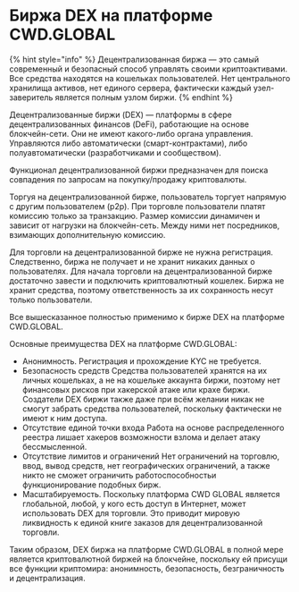 # Биржа DEX на платформе CWD.GLOBAL

{% hint style="info" %}
Децентрализованная биржа — это самый современный и безопасный способ управлять своими криптоактивами. Все средства находятся на кошельках пользователей. Нет центрального хранилища активов, нет единого сервера, фактически каждый узел-заверитель является полным узлом биржи.
{% endhint %}

Децентрализованные биржи (DEX) — платформы в сфере децентрализованных финансов (DeFi), работающие на основе блокчейн-сети. Они не имеют какого-либо органа управления. Управляются либо автоматически (смарт-контрактами), либо полуавтоматически (разработчиками и сообществом).

Функционал децентрализованной биржи предназначен для поиска совпадения по запросам на покупку/продажу криптовалюты.

Торгуя на децентрализованной бирже, пользователь торгует напрямую с другим пользователем (p2p). При торговле пользователи платят комиссию только за транзакцию. Размер комиссии динамичен и зависит от нагрузки на блокчейн-сеть. Между ними нет посредников, взимающих дополнительную комиссию.

Для торговли на децентрализованной бирже не нужна регистрация. Следственно, биржа не получает и не хранит никаких данных о пользователях. Для начала торговли на децентрализованной бирже достаточно завести и подключить криптовалютный кошелек. Биржа не хранит средства, поэтому ответственность за их сохранность несут только пользователи.

Все вышесказанное полностью применимо к бирже DEX на платформе CWD.GLOBAL.

Основные преимущества DEX на платформе CWD.GLOBAL:

* Анонимность. Регистрация и прохождение KYC не требуется.
* Безопасность средств Средства пользователей хранятся на их личных кошельках, а не на кошельке аккаунта биржи, поэтому нет финансовых рисков при хакерской атаке или крахе биржи. Создатели DEX биржи также даже при всём желании никак не смогут забрать средства пользователей, поскольку фактически не имеют к ним доступа.
* Отсутствие единой точки входа Работа на основе распределенного реестра лишает хакеров возможности взлома и делает атаку бессмысленной.
* Отсутствие лимитов и ограничений Нет ограничений на торговлю, ввод, вывод средств, нет географических ограничений, а также никто не сможет ограничить работоспособностьи функционирование подобных бирж.
* Масштабируемость. Поскольку платформа CWD GLOBAL является глобальной, любой, у кого есть доступ в Интернет, может использовать DEX для торговли. Это приводит мировую ликвидность к единой книге заказов для децентрализованной торговли.

Таким образом, DEX биржа на платформе CWD.GLOBAL в полной мере является криптовалютной биржей на блокчейне, поскольку ей присущи все функции криптомира: анонимность, безопасность, безграничность и децентрализация.

